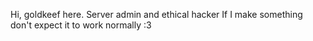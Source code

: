 Hi, goldkeef here. Server admin and ethical hacker
If I make something don't expect it to work normally :3
